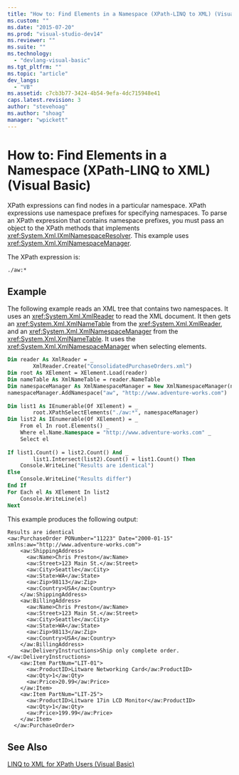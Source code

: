 ```yaml
---
title: "How to: Find Elements in a Namespace (XPath-LINQ to XML) (Visual Basic)"
ms.custom: ""
ms.date: "2015-07-20"
ms.prod: "visual-studio-dev14"
ms.reviewer: ""
ms.suite: ""
ms.technology: 
  - "devlang-visual-basic"
ms.tgt_pltfrm: ""
ms.topic: "article"
dev_langs: 
  - "VB"
ms.assetid: c7cb3b77-3424-4b54-9efa-4dc715948e41
caps.latest.revision: 3
author: "stevehoag"
ms.author: "shoag"
manager: "wpickett"
---
```

# How to: Find Elements in a Namespace (XPath-LINQ to XML) (Visual Basic)
XPath expressions can find nodes in a particular namespace. XPath expressions use namespace prefixes for specifying namespaces. To parse an XPath expression that contains namespace prefixes, you must pass an object to the XPath methods that implements <xref:System.Xml.IXmlNamespaceResolver>. This example uses <xref:System.Xml.XmlNamespaceManager>.  
  
 The XPath expression is:  
  
 `./aw:*`  
  
## Example  
 The following example reads an XML tree that contains two namespaces. It uses an <xref:System.Xml.XmlReader> to read the XML document. It then gets an <xref:System.Xml.XmlNameTable> from the <xref:System.Xml.XmlReader>, and an <xref:System.Xml.XmlNamespaceManager> from the <xref:System.Xml.XmlNameTable>. It uses the <xref:System.Xml.XmlNamespaceManager> when selecting elements.  
  
```vb  
Dim reader As XmlReader = _  
        XmlReader.Create("ConsolidatedPurchaseOrders.xml")  
Dim root As XElement = XElement.Load(reader)  
Dim nameTable As XmlNameTable = reader.NameTable  
Dim namespaceManager As XmlNamespaceManager = New XmlNamespaceManager(nameTable)  
namespaceManager.AddNamespace("aw", "http://www.adventure-works.com")  
  
Dim list1 As IEnumerable(Of XElement) = _  
        root.XPathSelectElements("./aw:*", namespaceManager)  
Dim list2 As IEnumerable(Of XElement) = _  
    From el In root.Elements() _  
    Where el.Name.Namespace = "http://www.adventure-works.com" _  
    Select el  
  
If list1.Count() = list2.Count() And _  
        list1.Intersect(list2).Count() = list1.Count() Then  
    Console.WriteLine("Results are identical")  
Else  
    Console.WriteLine("Results differ")  
End If  
For Each el As XElement In list2  
    Console.WriteLine(el)  
Next  
```  
  
 This example produces the following output:  
  
```  
Results are identical  
<aw:PurchaseOrder PONumber="11223" Date="2000-01-15" xmlns:aw="http://www.adventure-works.com">  
    <aw:ShippingAddress>  
      <aw:Name>Chris Preston</aw:Name>  
      <aw:Street>123 Main St.</aw:Street>  
      <aw:City>Seattle</aw:City>  
      <aw:State>WA</aw:State>  
      <aw:Zip>98113</aw:Zip>  
      <aw:Country>USA</aw:Country>  
    </aw:ShippingAddress>  
    <aw:BillingAddress>  
      <aw:Name>Chris Preston</aw:Name>  
      <aw:Street>123 Main St.</aw:Street>  
      <aw:City>Seattle</aw:City>  
      <aw:State>WA</aw:State>  
      <aw:Zip>98113</aw:Zip>  
      <aw:Country>USA</aw:Country>  
    </aw:BillingAddress>  
    <aw:DeliveryInstructions>Ship only complete order.</aw:DeliveryInstructions>  
    <aw:Item PartNum="LIT-01">  
      <aw:ProductID>Litware Networking Card</aw:ProductID>  
      <aw:Qty>1</aw:Qty>  
      <aw:Price>20.99</aw:Price>  
    </aw:Item>  
    <aw:Item PartNum="LIT-25">  
      <aw:ProductID>Litware 17in LCD Monitor</aw:ProductID>  
      <aw:Qty>1</aw:Qty>  
      <aw:Price>199.99</aw:Price>  
    </aw:Item>  
  </aw:PurchaseOrder>  
```  
  
## See Also  
 [LINQ to XML for XPath Users (Visual Basic)](../../../../visual-basic\programming-guide\concepts\linq/linq-to-xml-for-xpath-users.md)